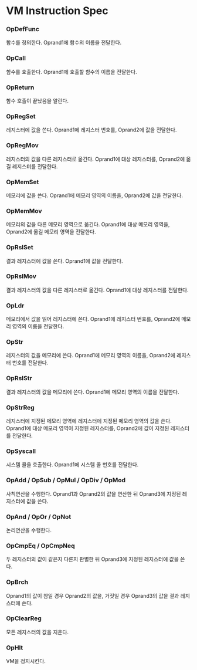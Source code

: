 # VM Instruction Spec

### OpDefFunc
함수를 정의한다. Oprand1에 함수의 이름을 전달한다.

### OpCall
함수를 호출한다. Oprand1에 호출할 함수의 이름을 전달한다.

### OpReturn
함수 호출이 끝났음을 알린다.

### OpRegSet
레지스터에 값을 쓴다. Oprand1에 레지스터 번호를, Oprand2에 값을 전달한다.

### OpRegMov
레지스터의 값을 다른 레지스터로 옮긴다. Oprand1에 대상 레지스터를, Oprand2에 옮길 레지스터를 전달한다.

### OpMemSet
메모리에 값을 쓴다. Oprand1에 메모리 영역의 이름을, Oprand2에 값을 전달한다.

### OpMemMov
메모리의 값을 다른 메모리 영역으로 옮긴다. Oprand1에 대상 메모리 영역을, Oprand2에 옮길 메모리 영역을 전달한다.

### OpRslSet
결과 레지스터에 값을 쓴다. Oprand1에 값을 전달한다.

### OpRslMov
결과 레지스터의 값을 다른 레지스터로 옮긴다. Oprand1에 대상 레지스터를 전달한다.

### OpLdr
메모리에서 값을 읽어 레지스터에 쓴다. Oprand1에 레지스터 번호를, Oprand2에 메모리 영역의 이름을 전달한다.

### OpStr
레지스터의 값을 메모리에 쓴다. Oprand1에 메모리 영역의 이름을, Oprand2에 레지스터 번호를 전달한다.

### OpRslStr
결과 레지스터의 값을 메모리에 쓴다. Oprand1에 메모리 영역의 이름을 전달한다.

### OpStrReg
레지스터에 지정된 메모리 영역에 레지스터에 지정된 메모리 영역의 값을 쓴다. Oprand1에 대상 메모리 영역이 지정된 레지스터를, Oprand2에 값이 지정된 레지스터를 전달한다.

### OpSyscall
시스템 콜을 호출한다. Oprand1에 시스템 콜 번호를 전달한다.

### OpAdd / OpSub / OpMul / OpDiv / OpMod
사칙연산을 수행한다. Oprand1과 Oprand2의 값을 연산한 뒤 Oprand3에 지정된 레지스터에 값을 쓴다.

### OpAnd / OpOr / OpNot
논리연산을 수행한다.

### OpCmpEq / OpCmpNeq
두 레지스터의 값이 같은지 다른지 판별한 뒤 Oprand3에 지정된 레지스터에 값을 쓴다.

### OpBrch
Oprand1의 값이 참일 경우 Oprand2의 값을, 거짓일 경우 Oprand3의 값을 결과 레지스터에 쓴다.

### OpClearReg
모든 레지스터의 값을 지운다.

### OpHlt
VM을 정지시킨다.